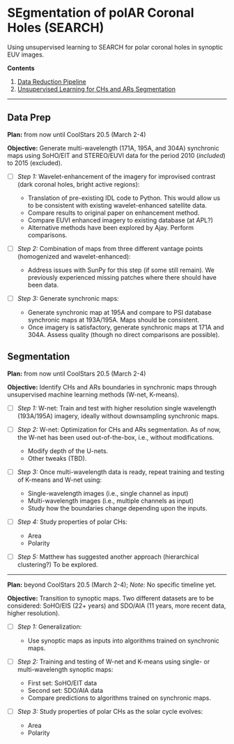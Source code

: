 # SEgmentation of polAR Coronal Holes (SEARCH)

Using unsupervised learning to SEARCH for polar coronal holes in synoptic EUV images.

__Contents__

1. [Data Reduction Pipeline](#data-prep)
2. [Unsupervised Learning for CHs and ARs Segmentation](#segmentation)

---

## Data Prep

__Plan:__ from now until CoolStars 20.5 (March 2-4)

__Objective:__ Generate multi-wavelength (171A, 195A, and 304A) synchronic maps using SoHO/EIT and STEREO/EUVI data for the period 2010 (_included_) to 2015 (excluded).

- [ ] _Step 1:_ Wavelet-enhancement of the imagery for improvised contrast (dark coronal holes, bright active regions):
  - Translation of pre-existing IDL code to Python. This would allow us to be consistent with existing wavelet-enhanced satellite data.
  - Compare results to original paper on enhancement method.
  - Compare EUVI enhanced imagery to existing database (at APL?)
  - Alternative methods have been explored by Ajay. Perform comparisons.

- [ ] _Step 2:_ Combination of maps from three different vantage points (homogenized and wavelet-enhanced):
  - Address issues with SunPy for this step (if some still remain). We previously experienced missing patches where there should have been data.

- [ ] _Step 3:_ Generate synchronic maps:
  - Generate synchronic map at 195A and compare to PSI database synchronic maps at 193A/195A. Maps should be consistent.
  - Once imagery is satisfactory, generate synchronic maps at 171A and 304A. Assess quality (though no direct comparisons are possible).

## Segmentation

__Plan:__ from now until CoolStars 20.5 (March 2-4)

__Objective:__ Identify CHs and ARs boundaries in synchronic maps through unsupervised machine learning methods (W-net, K-means).

- [ ] _Step 1:_ W-net: Train and test with higher resolution single wavelength (193A/195A) imagery, ideally without downsampling synchronic maps.
- [ ] _Step 2:_ W-net: Optimization for CHs and ARs segmentation. As of now, the W-net has been used out-of-the-box, i.e., without modifications.
  - Modify depth of the U-nets.
  - Other tweaks (TBD).

- [ ] _Step 3:_ Once multi-wavelength data is ready, repeat training and testing of K-means and W-net using:
  - Single-wavelength images (i.e., single channel as input)
  - Multi-wavelength images (i.e., multiple channels as input)
  - Study how the boundaries change depending upon the inputs.

- [ ] _Step 4:_ Study properties of polar CHs:
  - Area
  - Polarity

- [ ] _Step 5:_ Matthew has suggested another approach (hierarchical clustering?) To be explored.

---

__Plan:__ beyond CoolStars 20.5 (March 2-4); _Note:_ No specific timeline yet.

__Objective:__ Transition to synoptic maps. Two different datasets are to be considered: SoHO/EIS (22+ years) and SDO/AIA (11 years, more recent data, higher resolution).

- [ ] _Step 1:_ Generalization:
  - Use synoptic maps as inputs into algorithms trained on synchronic maps.

- [ ] _Step 2:_ Training and testing of W-net and K-means using single- or multi-wavelength synoptic maps:
  - First set: SoHO/EIT data
  - Second set: SDO/AIA data
  - Compare predictions to algorithms trained on synchronic maps.

- [ ] _Step 3:_ Study properties of polar CHs as the solar cycle evolves:
  - Area
  - Polarity
